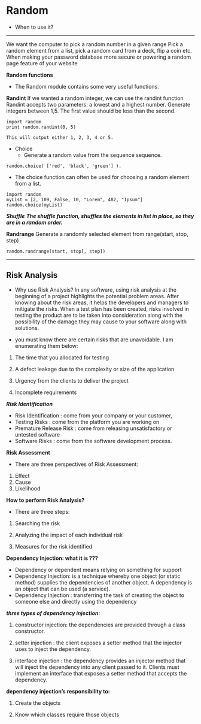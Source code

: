 # Random 

* When to use it?
 ****
We want the computer to pick a random number in a given range Pick a random element from a list, pick a random card from a deck, flip a coin etc. When making your password database more secure or powering a random page feature of your website


**Random functions**
* The Random module contains some very useful functions.


**Randint**
If we wanted a random integer, we can use the randint function Randint accepts two parameters: a lowest and a highest number. Generate integers between 1,5. The first value should be less than the second.


```
import random
print random.randint(0, 5)

This will output either 1, 2, 3, 4 or 5.
```

* Choice
  - Generate a random value from the sequence sequence.

`random.choice( ['red', 'black', 'green'] ).`


* The choice function can often be used for choosing a random element from a list.
```
import random
myList = [2, 109, False, 10, "Lorem", 482, "Ipsum"]
random.choice(myList)
```

***Shuffle***
***The shuffle function, shuffles the elements in list in place, so they are in a random order.***

**Randrange**
Generate a randomly selected element from range(start, stop, step)

`random.randrange(start, stop[, step])`


*************

## Risk Analysis

* Why use Risk Analysis?
In any software, using risk analysis at the beginning of a project highlights the potential problem areas. After knowing about the risk areas, it helps the developers and managers to mitigate the risks. When a test plan has been created, risks involved in testing the product are to be taken into consideration along with the possibility of the damage they may cause to your software along with solutions.


* you must know there are certain risks that are unavoidable. I am enumerating them below:
   
1. The time that you allocated for testing

2. A defect leakage due to the complexity or size of the application

3. Urgency from the clients to deliver the project

4. Incomplete requirements






***Risk Identification***
* Risk Identification : come from your company or your customer,
* Testing Risks : come from the platform you are working on
* Premature Release Risk : come from releasing unsatisfactory or untested software
* Software Risks : come from the software development process.


**Risk Assessment**
* There are three perspectives of Risk Assessment:
1. Effect
2. Cause
3. Likelihood
   

**How to perform Risk Analysis?**
- There are three steps:
1. Searching the risk

2. Analyzing the impact of each individual risk

3. Measures for the risk identified

**Dependency Injection: what it is ???**
* Dependency or dependent means relying on something for support
* Dependency Injection: is a technique whereby one object (or static method) supplies the dependencies of another object. A dependency is an object that can be used (a service).
* Dependency Injection : transferring the task of creating the object to someone else and directly using the dependency

***three types of dependency injection:***
1. constructor injection: the dependencies are provided through a class constructor.

2. setter injection : the client exposes a setter method that the injector uses to inject the dependency.

3. interface injection : the dependency provides an injector method that will inject the dependency into any client passed to it. Clients must implement an interface that exposes a setter method that accepts the dependency.

**dependency injection’s responsibility to:** 

1. Create the objects

2. Know which classes require those objects